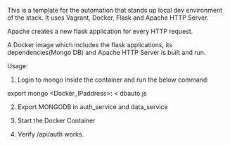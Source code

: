 This is a template for the automation  that stands up local dev environment of the stack. It uses Vagrant, Docker, Flask and Apache HTTP Server.

Apache creates a new flask application for every HTTP request.

A Docker image which includes the flask applications, its dependencies(Mongo DB) and Apache HTTP Server is built and run.

Usage:

1) Login to mongo inside the container and run the below command:

export mongo <Docker_IPaddress>:<Port> < dbauto.js

2) Export MONGODB in auth_service and data_service

3) Start the Docker Container

4) Verify <IP address of Docker>/api/auth works.
